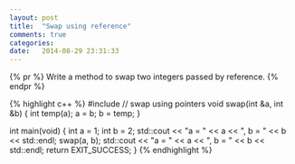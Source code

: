```yaml
---
layout: post
title:  "Swap using reference"
comments: true
categories:
date:   2014-08-29 23:31:33
---
```


{% pr %}
  Write a method to swap two integers passed by reference.
{% endpr %}


<!-- more -->
{% highlight c++ %}
#include <iostream>
// swap using pointers
void swap(int &a, int &b) {
  int temp(a);
  a = b;
  b = temp;
}

int main(void) {
  int a = 1;
  int b = 2;
  std::cout << "a = " << a << ", b = " << b << std::endl;
  swap(a, b);
  std::cout << "a = " << a << ", b = " << b << std::endl;
  return EXIT_SUCCESS;
}
{% endhighlight %}

